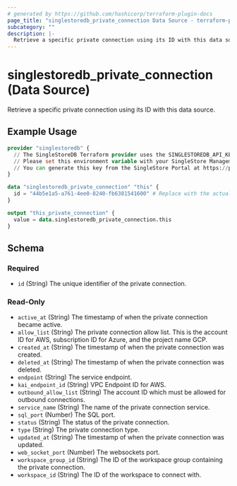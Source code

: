 ```yaml
---
# generated by https://github.com/hashicorp/terraform-plugin-docs
page_title: "singlestoredb_private_connection Data Source - terraform-provider-singlestoredb"
subcategory: ""
description: |-
  Retrieve a specific private connection using its ID with this data source.
---
```


# singlestoredb_private_connection (Data Source)

Retrieve a specific private connection using its ID with this data source.

## Example Usage

```terraform
provider "singlestoredb" {
  // The SingleStoreDB Terraform provider uses the SINGLESTOREDB_API_KEY environment variable for authentication. 
  // Please set this environment variable with your SingleStore Management API key.
  // You can generate this key from the SingleStore Portal at https://portal.singlestore.com/organizations/org-id/api-keys.
}

data "singlestoredb_private_connection" "this" {
  id = "44b5e1a5-a761-4ee0-8240-fb6381541600" # Replace with the actual ID of the private connection.
}

output "this_private_connection" {
  value = data.singlestoredb_private_connection.this
}
```

<!-- schema generated by tfplugindocs -->
## Schema

### Required

- `id` (String) The unique identifier of the private connection.

### Read-Only

- `active_at` (String) The timestamp of when the private connection became active.
- `allow_list` (String) The private connection allow list. This is the account ID for AWS,  subscription ID for Azure, and the project name GCP.
- `created_at` (String) The timestamp of when the private connection was created.
- `deleted_at` (String) The timestamp of when the private connection was deleted.
- `endpoint` (String) The service endpoint.
- `kai_endpoint_id` (String) VPC Endpoint ID for AWS.
- `outbound_allow_list` (String) The account ID which must be allowed for outbound connections.
- `service_name` (String) The name of the private connection service.
- `sql_port` (Number) The SQL port.
- `status` (String) The status of the private connection.
- `type` (String) The private connection type.
- `updated_at` (String) The timestamp of when the private connection was updated.
- `web_socket_port` (Number) The websockets port.
- `workspace_group_id` (String) The ID of the workspace group containing the private connection.
- `workspace_id` (String) The ID of the workspace to connect with.


